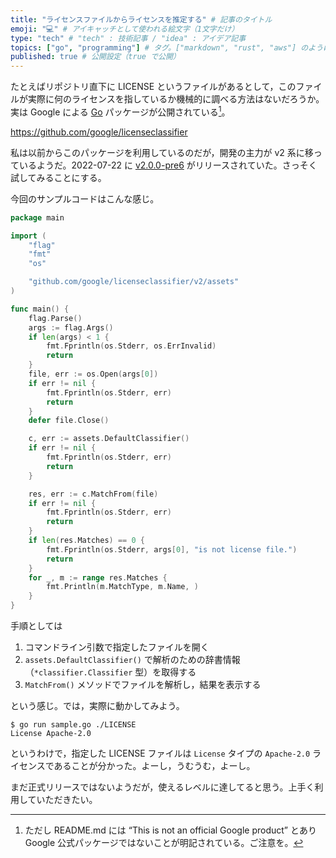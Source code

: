```yaml
---
title: "ライセンスファイルからライセンスを推定する" # 記事のタイトル
emoji: "💻" # アイキャッチとして使われる絵文字（1文字だけ）
type: "tech" # "tech" : 技術記事 / "idea" : アイデア記事
topics: ["go", "programming"] # タグ。["markdown", "rust", "aws"] のように指定する
published: true # 公開設定（true で公開）
---
```


たとえばリポジトリ直下に LICENSE というファイルがあるとして，このファイルが実際に何のライセンスを指しているか機械的に調べる方法はないだろうか。実は Google による [Go] パッケージが公開されている[^g1]。

[^g1]: ただし README.md には “This is not an official Google product” とあり Google 公式パッケージではないことが明記されている。ご注意を。

https://github.com/google/licenseclassifier

私は以前からこのパッケージを利用しているのだが，開発の主力が v2 系に移っているようだ。2022-07-22 に [v2.0.0-pre6](https://github.com/google/licenseclassifier/releases/tag/v2.0.0-pre6) がリリースされていた。さっそく試してみることにする。

今回のサンプルコードはこんな感じ。

```go:sample.go
package main

import (
    "flag"
    "fmt"
    "os"

    "github.com/google/licenseclassifier/v2/assets"
)

func main() {
    flag.Parse()
    args := flag.Args()
    if len(args) < 1 {
        fmt.Fprintln(os.Stderr, os.ErrInvalid)
        return
    }
    file, err := os.Open(args[0])
    if err != nil {
        fmt.Fprintln(os.Stderr, err)
        return
    }
    defer file.Close()

    c, err := assets.DefaultClassifier()
    if err != nil {
        fmt.Fprintln(os.Stderr, err)
        return
    }

    res, err := c.MatchFrom(file)
    if err != nil {
        fmt.Fprintln(os.Stderr, err)
        return
    }
    if len(res.Matches) == 0 {
        fmt.Fprintln(os.Stderr, args[0], "is not license file.")
        return
    }
    for _, m := range res.Matches {
        fmt.Println(m.MatchType, m.Name, )
    }
}
```

手順としては

1. コマンドライン引数で指定したファイルを開く
2. `assets.DefaultClassifier()` で解析のための辞書情報（`*classifier.Classifier` 型）を取得する
3. `MatchFrom()` メソッドでファイルを解析し，結果を表示する

という感じ。では，実際に動かしてみよう。

```
$ go run sample.go ./LICENSE 
License Apache-2.0
```

というわけで，指定した LICENSE ファイルは `License` タイプの `Apache-2.0` ライセンスであることが分かった。よーし，うむうむ，よーし。

まだ正式リリースではないようだが，使えるレベルに達してると思う。上手く利用していただきたい。

[Go]: https://go.dev/ "The Go Programming Language"
